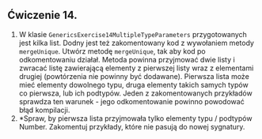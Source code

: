 ## Ćwiczenie 14.

1. W klasie `GenericsExercise14MultipleTypeParameters` przygotowanych jest kilka list.
   Dodny jest też zakomentowany kod z wywołaniem metody `mergeUnique`.
   Utwórz metodę `mergeUnique`, tak aby kod po odkomentowaniu działał.
   Metoda powinna przyjmować dwie listy i zwracać listę zawierającą elementy z pierwszej listy
   wraz z elementami drugiej (powtórzenia nie powinny być dodawane).
   Pierwsza lista może mieć elementy dowolnego typu,
   druga elementy takich samych typów co pierwsza, lub ich podtypów.
   Jeden z zakomentowanych przykładów sprawdza ten warunek - jego odkomentowanie powinno powodować błąd kompilacji.
2. *Spraw, by pierwsza lista przyjmowała tylko elementy typu / podtypów Number.
   Zakomentuj przykłady, które nie pasują do nowej sygnatury.